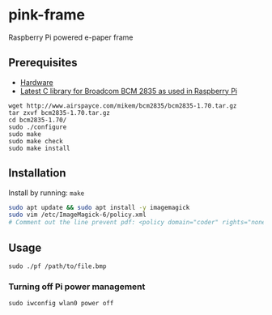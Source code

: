 # pink-frame
Raspberry Pi powered e-paper frame

## Prerequisites

- [Hardware](https://www.waveshare.net/wiki/10.3inch_e-Paper_HAT)
- [Latest C library for Broadcom BCM 2835 as used in Raspberry Pi](http://www.airspayce.com/mikem/bcm2835/)

```shell
wget http://www.airspayce.com/mikem/bcm2835/bcm2835-1.70.tar.gz
tar zxvf bcm2835-1.70.tar.gz 
cd bcm2835-1.70/
sudo ./configure
sudo make
sudo make check
sudo make install
```

## Installation

Install by running: `make`

```sh
sudo apt update && sudo apt install -y imagemagick
sudo vim /etc/ImageMagick-6/policy.xml
# Comment out the line prevent pdf: <policy domain="coder" rights="none" pattern="PDF" />
```

## Usage

```shell
sudo ./pf /path/to/file.bmp
```

### Turning off Pi power management

`sudo iwconfig wlan0 power off`
